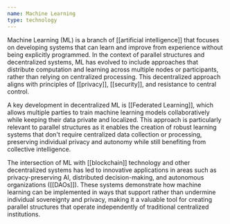 ```yaml
---
name: Machine Learning
type: technology
---
```


Machine Learning (ML) is a branch of [[artificial intelligence]] that focuses on developing systems that can learn and improve from experience without being explicitly programmed. In the context of parallel structures and decentralized systems, ML has evolved to include approaches that distribute computation and learning across multiple nodes or participants, rather than relying on centralized processing. This decentralized approach aligns with principles of [[privacy]], [[security]], and resistance to central control.

A key development in decentralized ML is [[Federated Learning]], which allows multiple parties to train machine learning models collaboratively while keeping their data private and localized. This approach is particularly relevant to parallel structures as it enables the creation of robust learning systems that don't require centralized data collection or processing, preserving individual privacy and autonomy while still benefiting from collective intelligence.

The intersection of ML with [[blockchain]] technology and other decentralized systems has led to innovative applications in areas such as privacy-preserving AI, distributed decision-making, and autonomous organizations ([[DAOs]]). These systems demonstrate how machine learning can be implemented in ways that support rather than undermine individual sovereignty and privacy, making it a valuable tool for creating parallel structures that operate independently of traditional centralized institutions.
